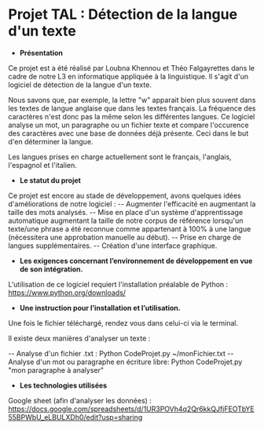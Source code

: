 # Projet TAL : Détection de la langue d'un texte

-   **Présentation**

Ce projet est a été réalisé par Loubna Khennou et Théo Falgayrettes dans le cadre de notre L3 en informatique appliquée à la linguistique. Il s'agit d'un logiciel de détection de la langue d'un texte. 

Nous savons que, par exemple, la lettre "w" apparait bien plus souvent dans les textes de langue anglaise que dans les textes français. La fréquence des caractères n'est donc pas la même selon les différentes langues.
Ce logiciel analyse un mot, un paragraphe ou un fichier texte et compare l'occurence des caractères avec une base de données déjà présente. Ceci dans le but d'en déterminer la langue.

Les langues prises en charge actuellement sont le français, l'anglais, l'espagnol et l'italien.

-   **Le statut du projet**

Ce projet est encore au stade de développement, avons quelques idées d'améliorations de notre logiciel :
-- Augmenter l'efficacité en augmentant la taille des mots analysés.
-- Mise en place d'un système d'apprentissage automatique augmentant la taille de notre corpus de référence lorsqu'un texte/une phrase a été reconnue comme appartenant à 100% à une langue (nécessitera une approbation manuelle au début).
-- Prise en charge de langues supplémentaires.
-- Création d'une interface graphique.

-   **Les exigences concernant l’environnement de développement en vue de son intégration.**

L'utilisation de ce logiciel requiert l'installation préalable de Python : https://www.python.org/downloads/

-   **Une instruction pour l’installation et l’utilisation.**

Une fois le fichier téléchargé, rendez vous dans celui-ci via le terminal.

Il existe deux manières d'analyser un texte :

-- Analyse d'un fichier .txt : Python CodeProjet.py ~/monFichier.txt
-- Analyse d'un mot ou paragraphe en écriture libre: Python CodeProjet.py "mon paragraphe à analyser"

-  **Les technologies utilisées**

Google sheet (afin d'analyser les données) : https://docs.google.com/spreadsheets/d/1UR3POVh4q2Qr6kkQJfjFEOTbYE55BPWbU_eLBULXDh0/edit?usp=sharing


